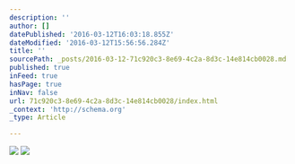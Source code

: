 ```yaml
---
description: ''
author: []
datePublished: '2016-03-12T16:03:18.855Z'
dateModified: '2016-03-12T15:56:56.284Z'
title: ''
sourcePath: _posts/2016-03-12-71c920c3-8e69-4c2a-8d3c-14e814cb0028.md
published: true
inFeed: true
hasPage: true
inNav: false
url: 71c920c3-8e69-4c2a-8d3c-14e814cb0028/index.html
_context: 'http://schema.org'
_type: Article

---
```

![](https://the-grid-user-content.s3-us-west-2.amazonaws.com/75063a6d-8f38-477b-8f5e-1d128a825402.png)
![](https://the-grid-user-content.s3-us-west-2.amazonaws.com/661baf45-49e1-4b8e-b00e-5000cdc8064d.png)